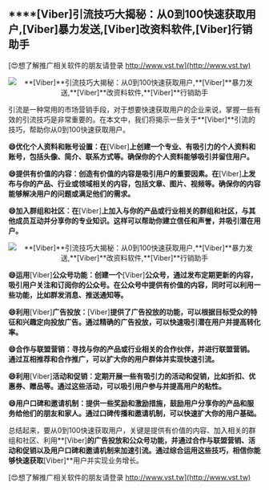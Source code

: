 ## ****[Viber]**引流技巧大揭秘：从0到100快速获取用户,**[Viber]**暴力发送,**[Viber]**改资料软件,**[Viber]**行销助手**

[😍想了解推广相关软件的朋友请登录 http://www.vst.tw](http://www.vst.tw)

 <center><img src="https://vst.tw/MP4/tuiguang/png/2.png" alt="**[Viber]**引流技巧大揭秘：从0到100快速获取用户,**[Viber]**暴力发送,**[Viber]**改资料软件,**[Viber]**行销助手"></center>

引流是一种常用的市场营销手段，对于想要快速获取用户的企业来说，掌握一些有效的引流技巧是非常重要的。在本文中，我们将揭示一些关于**[Viber]**引流的技巧，帮助你从0到100快速获取用户。

**😄优化个人资料和账号设置：在**[Viber]**上创建一个专业、有吸引力的个人资料和账号，包括头像、简介、联系方式等。确保你的个人资料能够吸引并留住用户。**

**😄提供有价值的内容：创造有价值的内容是吸引用户的重要因素。在**[Viber]**上发布与你的产品、行业或领域相关的内容，包括文章、图片、视频等。确保你的内容能够解决用户的问题或满足他们的需求。**

**😄加入群组和社区：在**[Viber]**上加入与你的产品或行业相关的群组和社区，与其他成员互动并分享你的专业知识。这样可以帮助你建立信任和声誉，并吸引潜在用户。**

 <center><img src="https://vst.tw/MP4/tuiguang/png/5.png" alt="**[Viber]**引流技巧大揭秘：从0到100快速获取用户,**[Viber]**暴力发送,**[Viber]**改资料软件,**[Viber]**行销助手"></center>

**😄运用**[Viber]**公众号功能：创建一个**[Viber]**公众号，通过发布定期更新的内容，吸引用户关注和订阅你的公众号。在公众号中提供有价值的内容，同时可以利用一些功能，比如群发消息、推送通知等。**

**😄利用**[Viber]**广告投放：**[Viber]**提供了广告投放的功能，可以根据目标受众的特征和兴趣定向投放广告。通过精确的广告投放，可以快速吸引潜在用户并提高转化率。**

**😄合作与联盟营销：寻找与你的产品或行业相关的合作伙伴，并进行联盟营销。通过互相推荐和合作推广，可以扩大你的用户群体并实现快速引流。**

**😄利用**[Viber]**活动和促销：定期开展一些有吸引力的活动和促销，比如折扣、优惠券、赠品等。通过这些活动，可以吸引用户参与并提高用户的粘性。**

**😄用户口碑和邀请机制：提供一些奖励和激励措施，鼓励用户分享你的产品和服务给他们的朋友和家人。通过口碑传播和邀请机制，可以快速扩大你的用户基础。**

总结起来，要从0到100快速获取用户，关键是提供有价值的内容、加入相关的群组和社区、利用**[Viber]**的广告投放和公众号功能，并通过合作与联盟营销、活动和促销以及用户口碑和邀请机制来加速引流。通过综合运用这些技巧，相信你能够快速获取**[Viber]**用户并实现业务增长。

[😍想了解推广相关软件的朋友请登录 http://www.vst.tw](http://www.vst.tw)



